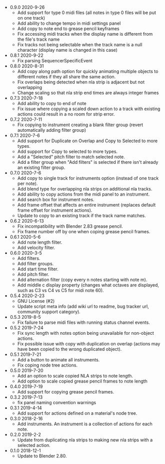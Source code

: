 - 0.9.0 2020-9-26
  * Add support for type 0 midi files (all notes in type 0 files will be put on one track)
  * Add ability to change tempo in midi settings panel
  * Add copy to note end to grease pencil keyframes
  * Fix accessing midi tracks when the display name is different from the file's track name
  * Fix tracks not being selectable when the track name is a null character (display name is changed in this case) 
- 0.8.1 2020-9-22
  * Fix parsing SequencerSpecificEvent
- 0.8.0 2020-8-31
  * Add copy along path option for quickly animating multiple objects to different notes if they all share the same action.
  * Fix overlaps being detected when nla strip is adjacent but not overlapping
  * Change scaling so that nla strip end times are always integer frames
- 0.7.3 2020-7-18
  * Add ability to copy to end of note
  * Fix issue where copying a scaled down action to a track with existing actions could result in a no room for strip error.                                                                                              
- 0.7.2 2020-7-11
  * Fix copying to instrument creating a blank filter group (revert automatically adding filter group)
- 0.7.1 2020-7-6
  * Add support for Duplicate on Overlap and Copy to Selected to more types.
  * Add support for Copy to selected to more types.
  * Add a "Selected" pitch filter to match selected note.
  * Add a filter group when "Add filters" is selected if there isn't already an existing filter group.
- 0.7.0 2020-7-6
  * Add copy to single track for instruments option (instead of one track per note).
  * Add blend type for overlapping nla strips on additional nla tracks. 
  * Add ability to copy actions from the midi panel to an instrument.
  * Add search box for instrument notes.
  * Add frame offset that affects an entire instrument (replaces default frame offset for instrument actions).
  * Update to copy to an existing track if the track name matches.
- 0.6.2 2020-6-13
  * Fix incompatibility with Blender 2.83 grease pencil. 
  * Fix frame number off by one when coping grease pencil frames.
- 0.6.1 2020-5-6
  * Add note length filter.
  * Add velocity filter.
- 0.6.0 2020-3-5
  * Add filters.
  * Add filter groups.
  * Add start time filter.
  * Add pitch filter.
  * Add alternation filter (copy every n notes starting with note m).
  * Add middle c display property (changes what octaves are displayed, such as C3 vs C4 vs C5 for midi note 60).
- 0.5.4 2020-2-23
  * GNU License (#2)
  * Update script meta info (add wiki url to readme, bug tracker url, community support category).
- 0.5.3 2019-8-5
  * Fix failure to parse midi files with running status channel events.
- 0.5.2 2019-7-24
  * Fix sync length with notes option being unavailable for non-object actions.
  * Fix possible issue with copy with duplication on overlap (actions may have been copied to the wrong duplicated object).
- 0.5.1 2019-7-21
  * Add a button to animate all instruments.
  * Fix coping node tree actions.
- 0.5.0 2019-7-20
  * Add an option to scale copied NLA strips to note length.
  * Add option to scale copied grease pencil frames to note length
- 0.4.0 2019-7-19
  * Add support for copying grease pencil frames.
- 0.3.2 2019-7-13
  * fix panel naming convention warnings
- 0.3.1 2019-4-14
  * Add support for actions defined on a material's node tree.
- 0.3.0 2018-2-16
  * Add instruments. An instrument is a collection of actions for each note.
- 0.2.0 2019-2-2
  * Update from duplicating nla strips to making new nla strips with a selected action.  
- 0.1.0 2018-12-1  
  * Update to Blender 2.80.

